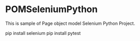 # POMSeleniumPython
This is sample of Page object model Selenium Python Project.


pip install selenium
pip install pytest
